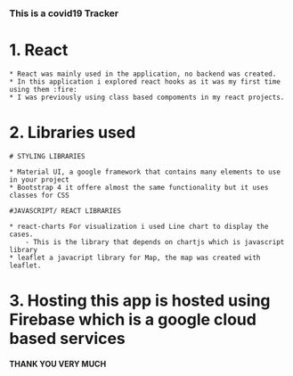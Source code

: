 ### This is a covid19 Tracker

# 1. React
    * React was mainly used in the application, no backend was created.
    * In this application i explored react hooks as it was my first time using them :fire:
    * I was previously using class based compoments in my react projects.

# 2. Libraries used
    # STYLING LIBRARIES

    * Material UI, a google framework that contains many elements to use in your project
    * Bootstrap 4 it offere almost the same functionality but it uses classes for CSS

    #JAVASCRIPT/ REACT LIBRARIES

    * react-charts For visualization i used Line chart to display the cases.
        - This is the library that depends on chartjs which is javascript library
    * leaflet a javacript library for Map, the map was created with leaflet.
# 3. Hosting this app is hosted using Firebase which is a google cloud based services

#### THANK YOU VERY MUCH ####

    
